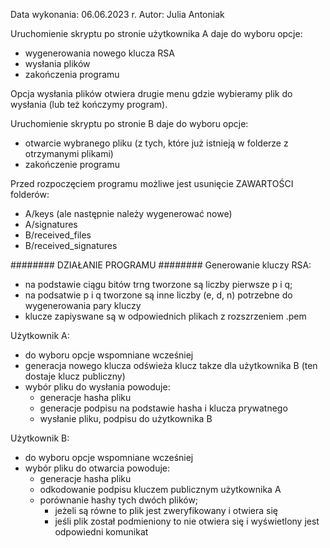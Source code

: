 Data wykonania: 06.06.2023 r.
Autor: Julia Antoniak

Uruchomienie skryptu po stronie użytkownika A daje do wyboru opcje:
- wygenerowania nowego klucza RSA
- wysłania plików
- zakończenia programu

Opcja wysłania plików otwiera drugie menu gdzie wybieramy plik do wysłania (lub też kończymy program).


Uruchomienie skryptu po stronie B daje do wyboru opcje:
- otwarcie wybranego pliku (z tych, które już istnieją w folderze z otrzymanymi plikami)
- zakończenie programu

Przed rozpoczęciem programu możliwe jest usunięcie ZAWARTOŚCI folderów:
- A/keys (ale następnie należy wygenerować nowe)
- A/signatures
- B/received_files
- B/received_signatures


######## DZIAŁANIE PROGRAMU ########
Generowanie kluczy RSA:
- na podstawie ciągu bitów trng tworzone są liczby pierwsze p i q; 
- na podsatwie p i q tworzone są inne liczby (e, d, n) potrzebne do wygenerowania pary kluczy
- klucze zapiyswane są w odpowiednich plikach z rozszrzeniem .pem

Użytkownik A:
- do wyboru opcje wspomniane wcześniej
- generacja nowego klucza odświeża klucz takze dla użytkownika B (ten dostaje klucz publiczny)
- wybór pliku do wysłania powoduje:
    - generacje hasha pliku
    - generacje podpisu na podstawie hasha i klucza prywatnego
    - wysłanie pliku, podpisu do użytkownika B

Użytkownik B:
- do wyboru opcje wspomniane wcześniej
- wybór pliku do otwarcia powoduje:
    - generacje hasha pliku
    - odkodowanie podpisu kluczem publicznym użytkownika A
    - porównanie hashy tych dwóch plików; 
        - jeżeli są równe to plik jest zweryfikowany i otwiera się
        - jeśli plik został podmieniony to nie otwiera się i wyświetlony jest odpowiedni komunikat
